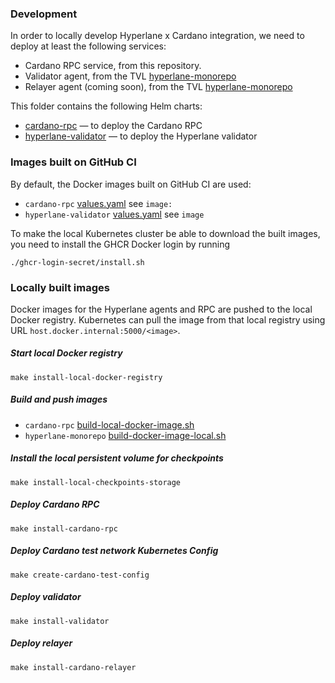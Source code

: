 ### Development
In order to locally develop Hyperlane x Cardano integration, we need to deploy at least the following services:
- Cardano RPC service, from this repository.
- Validator agent, from the TVL [hyperlane-monorepo](https://github.com/tvl-labs/hyperlane-monorepo/tree/cardano)
- Relayer agent (coming soon), from the TVL [hyperlane-monorepo](https://github.com/tvl-labs/hyperlane-monorepo/tree/cardano)

This folder contains the following Helm charts:
- [cardano-rpc](cardano-rpc) — to deploy the Cardano RPC
- [hyperlane-validator](hyperlane-validator) — to deploy the Hyperlane validator

### Images built on GitHub CI
By default, the Docker images built on GitHub CI are used:
- `cardano-rpc` [values.yaml](cardano-rpc%2Fvalues.yaml) see `image:`
- `hyperlane-validator` [values.yaml](hyperlane-validator%2Fvalues.yaml) see `image`

To make the local Kubernetes cluster be able to download the built images, you need to install the GHCR Docker login by running
```shell
./ghcr-login-secret/install.sh
```

### Locally built images
Docker images for the Hyperlane agents and RPC are pushed to the local Docker registry.
Kubernetes can pull the image from that local registry using URL `host.docker.internal:5000/<image>`.

##### Start local Docker registry
```shell
make install-local-docker-registry
```

##### Build and push images
- `cardano-rpc` [build-local-docker-image.sh](..%2Fbuild-local-docker-image.sh)
- `hyperlane-monorepo` [build-docker-image-local.sh](https://github.com/tvl-labs/hyperlane-monorepo/blob/cardano/rust/build-docker-image-local.sh)

##### Install the local persistent volume for checkpoints
```shell
make install-local-checkpoints-storage
```

##### Deploy Cardano RPC
```shell
make install-cardano-rpc
```

##### Deploy Cardano test network Kubernetes Config
```shell
make create-cardano-test-config
```

##### Deploy validator
```shell
make install-validator
```

##### Deploy relayer
```shell
make install-cardano-relayer
```